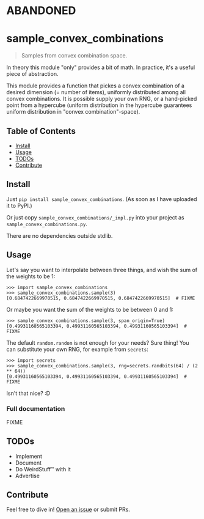 # ABANDONED

# sample_convex_combinations

> Samples from convex combination space.

In theory this module "only" provides a bit of math.
In practice, it's a useful piece of abstraction.

This module provides a function that pickes a convex combination of a
desired dimension (= number of items), uniformly distributed among all
convex combinations. It is possible supply your own RNG, or a
hand-picked point from a hypercube (uniform distribution in the
hypercube guarantees uniform distribution in "convex
combination"-space).

## Table of Contents

- [Install](#install)
- [Usage](#usage)
- [TODOs](#todos)
- [Contribute](#contribute)

## Install

Just `pip install sample_convex_combinations`. (As soon as I have uploaded it to PyPI.)

Or just copy `sample_convex_combinations/_impl.py` into your project as `sample_convex_combinations.py`.

There are no dependencies outside stdlib.

## Usage

Let's say you want to interpolate between three things, and wish the sum of the weights to be 1:

```
>>> import sample_convex_combinations
>>> sample_convex_combinations.sample(3)
[0.6847422669970515, 0.6847422669970515, 0.6847422669970515]  # FIXME
```

Or maybe you want the sum of the weights to be between 0 and 1:

```
>>> sample_convex_combinations.sample(3, span_origin=True)
[0.49931160565103394, 0.49931160565103394, 0.49931160565103394]  # FIXME
```

The default `random.random` is not enough for your needs?  Sure thing!
You can substitute your own RNG, for example from `secrets`:

```
>>> import secrets
>>> sample_convex_combinations.sample(3, rng=secrets.randbits(64) / (2 ** 64))
[0.49931160565103394, 0.49931160565103394, 0.49931160565103394]  # FIXME
```

Isn't that nice? :D

### Full documentation

FIXME

## TODOs

* Implement
* Document
* Do WeirdStuff™ with it
* Advertise

## Contribute

Feel free to dive in! [Open an issue](https://github.com/BenWiederhake/sample_convex_combinations/issues/new) or submit PRs.
